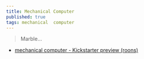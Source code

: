 ```yaml
---
title: Mechanical Computer
published: true
tags: mechanical  computer
---
```

> Marble...

- [mechanical computer - Kickstarter preview (roons)](https://www.youtube.com/watch?v=89sPO7jqJpU)
